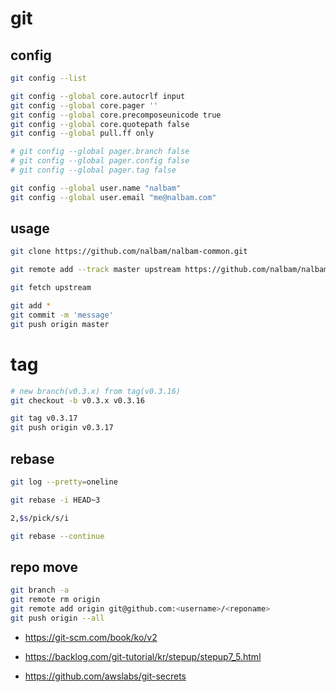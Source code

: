 # git

## config

```bash
git config --list

git config --global core.autocrlf input
git config --global core.pager ''
git config --global core.precomposeunicode true
git config --global core.quotepath false
git config --global pull.ff only

# git config --global pager.branch false
# git config --global pager.config false
# git config --global pager.tag false

git config --global user.name "nalbam"
git config --global user.email "me@nalbam.com"
```

## usage

```bash
git clone https://github.com/nalbam/nalbam-common.git

git remote add --track master upstream https://github.com/nalbam/nalbam-common.git

git fetch upstream

git add *
git commit -m 'message'
git push origin master
```

# tag

```bash
# new branch(v0.3.x) from tag(v0.3.16)
git checkout -b v0.3.x v0.3.16

git tag v0.3.17
git push origin v0.3.17
```

## rebase

```bash
git log --pretty=oneline

git rebase -i HEAD~3

2,$s/pick/s/i

git rebase --continue
```

## repo move

```bash
git branch -a
git remote rm origin
git remote add origin git@github.com:<username>/<reponame>
git push origin --all
```

* <https://git-scm.com/book/ko/v2>
* <https://backlog.com/git-tutorial/kr/stepup/stepup7_5.html>

* <https://github.com/awslabs/git-secrets>
